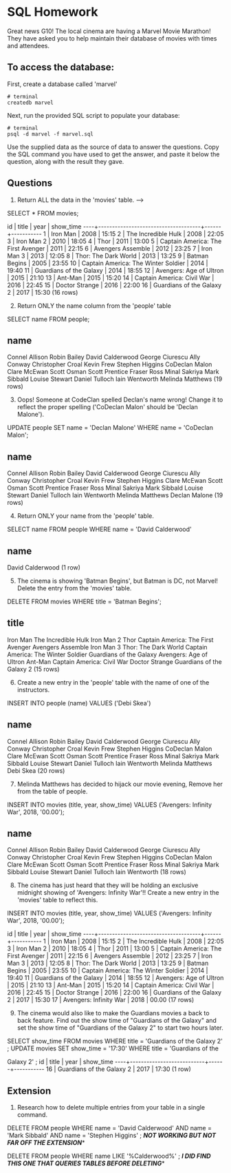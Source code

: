 # SQL Homework

Great news G10! The local cinema are having a Marvel Movie Marathon! They have asked you to help maintain their database of movies with times and attendees.

## To access the database:

First, create a database called 'marvel'

```
# terminal
createdb marvel
```

Next, run the provided SQL script to populate your database:

```
# terminal
psql -d marvel -f marvel.sql
```

Use the supplied data as the source of data to answer the questions. Copy the SQL command you have used to get the answer, and paste it below the question, along with the result they gave.

## Questions

1.  Return ALL the data in the 'movies' table. -->

SELECT * FROM movies;

id |                title                | year | show_time
----+-------------------------------------+------+-----------
  1 | Iron Man                            | 2008 | 15:15
  2 | The Incredible Hulk                 | 2008 | 22:05
  3 | Iron Man 2                          | 2010 | 18:05
  4 | Thor                                | 2011 | 13:00
  5 | Captain America: The First Avenger  | 2011 | 22:15
  6 | Avengers Assemble                   | 2012 | 23:25
  7 | Iron Man 3                          | 2013 | 12:05
  8 | Thor: The Dark World                | 2013 | 13:25
  9 | Batman Begins                       | 2005 | 23:55
 10 | Captain America: The Winter Soldier | 2014 | 19:40
 11 | Guardians of the Galaxy             | 2014 | 18:55
 12 | Avengers: Age of Ultron             | 2015 | 21:10
 13 | Ant-Man                             | 2015 | 15:20
 14 | Captain America: Civil War          | 2016 | 22:45
 15 | Doctor Strange                      | 2016 | 22:00
 16 | Guardians of the Galaxy 2           | 2017 | 15:30
(16 rows)

2.  Return ONLY the name column from the 'people' table

SELECT name FROM people;

name        
-------------------
Connel Allison
Robin Bailey
David Calderwood
George Ciurescu
Ally Conway
Christopher Croal
Kevin Frew
Stephen Higgins
CoDeclan Malon
Clare McEwan
Scott Osman
Scott Prentice
Fraser Ross
Minal Sakriya
Mark Sibbald
Louise Stewart
Daniel Tulloch
Iain Wentworth
Melinda Matthews
(19 rows)

3.  Oops! Someone at CodeClan spelled Declan's name wrong! Change it to reflect the proper spelling ('CoDeclan Malon' should be 'Declan Malone').

UPDATE people SET name = 'Declan Malone' WHERE name  = 'CoDeclan Malon';

name        
-------------------
Connel Allison
Robin Bailey
David Calderwood
George Ciurescu
Ally Conway
Christopher Croal
Kevin Frew
Stephen Higgins
Clare McEwan
Scott Osman
Scott Prentice
Fraser Ross
Minal Sakriya
Mark Sibbald
Louise Stewart
Daniel Tulloch
Iain Wentworth
Melinda Matthews
Declan Malone
(19 rows)

4.  Return ONLY your name from the 'people' table.

SELECT name FROM people WHERE name = 'David Calderwood'

name       
------------------
David Calderwood
(1 row)

5.  The cinema is showing 'Batman Begins', but Batman is DC, not Marvel! Delete the entry from the 'movies' table.

DELETE FROM movies WHERE title = 'Batman Begins';

title                
-------------------------------------
Iron Man
The Incredible Hulk
Iron Man 2
Thor
Captain America: The First Avenger
Avengers Assemble
Iron Man 3
Thor: The Dark World
Captain America: The Winter Soldier
Guardians of the Galaxy
Avengers: Age of Ultron
Ant-Man
Captain America: Civil War
Doctor Strange
Guardians of the Galaxy 2
(15 rows)

6.  Create a new entry in the 'people' table with the name of one of the instructors.

INSERT INTO people (name) VALUES ('Debi Skea')

name        
-------------------
Connel Allison
Robin Bailey
David Calderwood
George Ciurescu
Ally Conway
Christopher Croal
Kevin Frew
Stephen Higgins
CoDeclan Malon
Clare McEwan
Scott Osman
Scott Prentice
Fraser Ross
Minal Sakriya
Mark Sibbald
Louise Stewart
Daniel Tulloch
Iain Wentworth
Melinda Matthews
Debi Skea
(20 rows)

7.  Melinda Matthews has decided to hijack our movie evening, Remove her from the table of people.

 INSERT INTO movies (title, year, show_time) VALUES ('Avengers: Infinity War', 2018, '00.00');

 name        
-------------------
 Connel Allison
 Robin Bailey
 David Calderwood
 George Ciurescu
 Ally Conway
 Christopher Croal
 Kevin Frew
 Stephen Higgins
 CoDeclan Malon
 Clare McEwan
 Scott Osman
 Scott Prentice
 Fraser Ross
 Minal Sakriya
 Mark Sibbald
 Louise Stewart
 Daniel Tulloch
 Iain Wentworth
(18 rows)

8.  The cinema has just heard that they will be holding an exclusive midnight showing of 'Avengers: Infinity War'!! Create a new entry in the
'movies' table to reflect this.

 INSERT INTO movies (title, year, show_time) VALUES ('Avengers: Infinity War', 2018, '00.00');

 id |                title                | year | show_time
----+-------------------------------------+------+-----------
  1 | Iron Man                            | 2008 | 15:15
  2 | The Incredible Hulk                 | 2008 | 22:05
  3 | Iron Man 2                          | 2010 | 18:05
  4 | Thor                                | 2011 | 13:00
  5 | Captain America: The First Avenger  | 2011 | 22:15
  6 | Avengers Assemble                   | 2012 | 23:25
  7 | Iron Man 3                          | 2013 | 12:05
  8 | Thor: The Dark World                | 2013 | 13:25
  9 | Batman Begins                       | 2005 | 23:55
 10 | Captain America: The Winter Soldier | 2014 | 19:40
 11 | Guardians of the Galaxy             | 2014 | 18:55
 12 | Avengers: Age of Ultron             | 2015 | 21:10
 13 | Ant-Man                             | 2015 | 15:20
 14 | Captain America: Civil War          | 2016 | 22:45
 15 | Doctor Strange                      | 2016 | 22:00
 16 | Guardians of the Galaxy 2           | 2017 | 15:30
 17 | Avengers: Infinity War              | 2018 | 00.00
(17 rows)

9.  The cinema would also like to make the Guardians movies a back to back feature. Find out the show time of "Guardians of the Galaxy" and set the show time of "Guardians of the Galaxy 2" to start two hours later.

SELECT show_time FROM movies WHERE title = 'Guardians of the Galaxy 2' ; UPDATE movies SET show_time = '17:30' WHERE title = 'Guardians of the

Galaxy 2' ;
id |           title           | year | show_time
----+---------------------------+------+-----------
 16 | Guardians of the Galaxy 2 | 2017 | 17:30
(1 row)

## Extension

1.  Research how to delete multiple entries from your table in a single command.

DELETE FROM people WHERE name = 'David Calderwood' AND name = 'Mark Sibbald' AND name = 'Stephen Higgins' ;
***NOT WORKING BUT NOT FAR OFF THE EXTENSION****

DELETE FROM people WHERE name LIKE '%Calderwood%' ;
***I DID FIND THIS ONE THAT QUERIES TABLES BEFORE DELETING****
